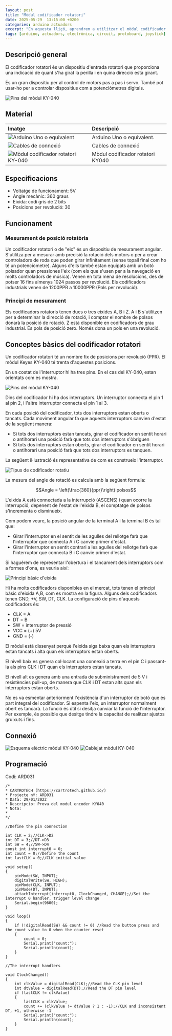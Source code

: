```yaml
---
layout: post
title: "Mòdul codificador rotatori"
date: 2025-05-29  13:15:00 +0200
categories: arduino actuadors 
excerpt: "En aquesta lliçó, aprendrem a utilitzar el mòdul codificador rotatori."
tags: [arduino, actuadors, electrònica, circuit, protoboard, joystick]
---
```


[img1]: /assets/imatges/ard/ard_31_01.png "Pins del mòdul KY-040"
[img2]: /assets/imatges/ard/ard_31_02.png "Tipus de codificador rotatiu"
[img3]: /assets/imatges/ard/ard_31_03.png "Principi bàsic d'eixida"
[img4]: /assets/imatges/ard/ard_31_04.gif "Principi bàsic d'eixida"
[img5]: /assets/imatges/ard/ard_31_05.png "Esquema elèctric mòdul KY-040"
[img6]: /assets/imatges/ard/ard_31_06.png "Cablejat mòdul KY-040"
[img7]: /assets/imatges/mat/mat_unor3.png "Arduino Uno o equivalent"
[img8]: /assets/imatges/mat/mat_cables.png "Cables de connexió"
[img9]: /assets/imatges/mat/mat_KY-040.png "Mòdul codificador rotatori KY-040"

## Descripció general

El codificador rotatori és un dispositiu d'entrada rotatori que
proporciona una indicació de quant s'ha girat la perilla i en quina
direcció està girant.

És un gran dispositiu per al control de motors pas a pas i servo. També
pot usar-ho per a controlar dispositius com a potenciòmetres digitals.

![Pins del mòdul KY-040][img1]

## Material

| Imatge                               | Descripció                       |
| :----------------------------------- | :------------------------------- |
| ![Arduino Uno o equivalent][img7]  | Arduino Uno o equivalent.        |
| ![Cables de connexió][img8] | Cables de connexió               |
| ![Mòdul codificador rotatori KY-040][img9] | Mòdul codificador rotatori KY040 |

## Especificacions

- Voltatge de funcionament: 5V
- Angle mecànic: 360 graus
- Eixida: codi gris de 2 bits
- Posicions per revolució: 30

## Funcionament

### Mesurament de posició rotatòria

Un codificador rotatori o de "eix" és un dispositiu de mesurament
angular. S'utilitza per a mesurar amb precisió la rotació dels motors o
per a crear controladors de roda que poden girar infinitament (sense
topall final com ho té un potenciòmetre). Alguns d'ells també estan
equipats amb un botó polsador quan pressiones l'eix (com els que
s'usen per a la navegació en molts controladors de música). Venen en
tota mena de resolucions, des de potser 16 fins almenys 1024 passos per
revolució. Els codificadors industrials venen de 1200PPR a 10000PPR
(Pols per revolució).

### Principi de mesurament

Els codificadors rotatoris tenen dues o tres eixides A, B i Z. A i B
s'utilitzen per a determinar la direcció de rotació, i comptar el
nombre de polsos donarà la posició de rotació. Z està disponible en
codificadors de grau industrial. És pols de posició zero. Només dona un
pols en una revolució.

## Conceptes bàsics del codificador rotatori

Un codificador rotatori té un nombre fix de posicions per revolució
(PPR). El mòdul Keyes KY-040 té trenta d'aquestes posicions.

En un costat de l'interruptor hi ha tres pins. En el cas del KY-040,
estan orientats com es mostra.

![Pins del mòdul KY-040][img2]

Dins del codificador hi ha dos interruptors. Un interruptor connecta el
pin 1 al pin 2, i l'altre interruptor connecta el pin 1 al 3.

En cada posició del codificador, tots dos interruptors estan oberts o
tancats. Cada moviment angular fa que aquests interruptors canvien
d'estat de la següent manera:

- Si tots dos interruptors estan tancats, girar el codificador en
  sentit horari o antihorari una posició farà que tots dos
  interruptors s'òbriguen
- Si tots dos interruptors estan oberts, girar el codificador en
  sentit horari o antihorari una posició farà que tots dos
  interruptors es tanquen.

La següent il·lustració és representativa de com es construeix l'interruptor.

![Tipus de codificador rotatiu][img3]

La mesura del angle de rotació es calcula amb la següent formula:

$$Angle = \left(\frac{360}{ppr}\right)·polsos$$

L'eixida A està connectada a la interrupció (ASCENS) i quan ocorre la
interrupció, depenent de l'estat de l'eixida B, el comptatge de polsos
s'incrementa o disminueix.

Com podem veure, la posició angular de la terminal A i la terminal B és
tal que:

- Girar l'interruptor en el sentit de les agulles del rellotge farà
  que l'interruptor que connecta A i C canvie primer d'estat.
- Girar l'interruptor en sentit contrari a les agulles del rellotge
  farà que l'interruptor que connecta B i C canvie primer d'estat.

Si haguérem de representar l'obertura i el tancament dels interruptors
com a formes d'ona, es veuria així:

![Principi bàsic d'eixida][img4]

Hi ha molts codificadors disponibles en el mercat, tots tenen el
principi bàsic d'eixida A,B, com es mostra en la figura. Alguns dels
codificadors tenen GND, +V, SW, DT, CLK. La configuració de pins
d'aquests codificadors és:

- CLK = A
- DT = B
- SW = interruptor de pressió
- VCC = (+) 5V
- GND = (-)

El mòdul està dissenyat perquè l'eixida siga baixa quan els
interruptors estan tancats i alta quan els interruptors estan oberts.

El nivell baix es genera col·locant una connexió a terra en el pin C i
passant-la als pins CLK i DT quan els interruptors estan tancats.

El nivell alt es genera amb una entrada de subministrament de 5 V i
resistències pull-up, de manera que CLK i DT estan alts quan els
interruptors estan oberts.

No es va esmentar anteriorment l'existència d'un interruptor de botó
que és part integral del codificador. Si espenta l'eix, un interruptor
normalment obert es tancarà. La funció és útil si desitja canviar la
funció de l'interruptor. Per exemple, és possible que desitge tindre la
capacitat de realitzar ajustos gruixuts i fins.

## Connexió

![Esquema elèctric mòdul KY-040][img5]
![Cablejat mòdul KY-040][img6]

## Programació

Codi: ARD031

```Arduino
/*
* CARTROTECH (https://cartrotech.github.io/)
* Projecte nº: ARD031
* Data: 29/01/2022
* Descripcio: Prova del modul encoder KY040
* Nota:
*
*/

//Define the pin connection

int CLK = 2;//CLK->D2
int DT = 3;//DT->D3
int SW = 4;//SW->D4
const int interrupt0 = 0;
int count = 0;//Define the count
int lastCLK = 0;//CLK initial value

void setup()
{
    pinMode(SW, INPUT);
    digitalWrite(SW, HIGH);
    pinMode(CLK, INPUT);
    pinMode(DT, INPUT);
    attachInterrupt(interrupt0, ClockChanged, CHANGE);//Set the interrupt 0 handler, trigger level change
    Serial.begin(9600);
}

void loop()
{
    if (!digitalRead(SW) && count != 0) //Read the button press and the count value to 0 when the counter reset
    {
        count = 0;
        Serial.print("count:");
        Serial.println(count);
    }
}

//The interrupt handlers

void ClockChanged()
{
    int clkValue = digitalRead(CLK);//Read the CLK pin level
    int dtValue = digitalRead(DT);//Read the DT pin level
    if (lastCLK != clkValue)
    {
        lastCLK = clkValue;
        count += (clkValue != dtValue ? 1 : -1);//CLK and inconsistent DT, +1, otherwise -1
        Serial.print("count:");
        Serial.println(count);
    }
}
```
